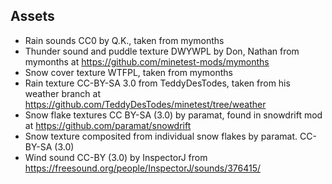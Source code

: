 ## Assets
- Rain sounds CC0 by Q.K., taken from mymonths
- Thunder sound and puddle texture DWYWPL by Don, Nathan from mymonths at https://github.com/minetest-mods/mymonths
- Snow cover texture WTFPL, taken from mymonths
- Rain texture CC-BY-SA 3.0 from TeddyDesTodes, taken from his weather branch at https://github.com/TeddyDesTodes/minetest/tree/weather
- Snow flake textures CC BY-SA (3.0) by paramat, found in snowdrift mod at https://github.com/paramat/snowdrift
- Snow texture composited from individual snow flakes by paramat. CC-BY-SA (3.0)
- Wind sound CC-BY (3.0) by InspectorJ from https://freesound.org/people/InspectorJ/sounds/376415/